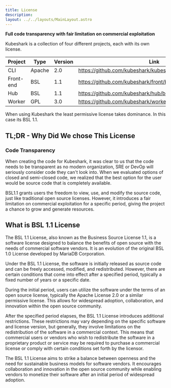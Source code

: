 ```yaml
---
title: License
description: 
layout: ../../layouts/MainLayout.astro
---
```

**Full code transparency with fair limitation on commercial exploitation**

Kubeshark is a collection of four different projects, each with its own license.  

|Project |Type|Version|Link
|---|---|---|---|
|CLI|Apache|2.0|https://github.com/kubeshark/kubeshark/blob/master/LICENSE|   
|Front-end|BSL|1.1|https://github.com/kubeshark/front/blob/master/LICENSE|   
|Hub|BSL|1.1|https://github.com/kubeshark/hub/blob/master/LICENSE|   
|Worker|GPL|3.0|https://github.com/kubeshark/worker/blob/master/LICENSE|  

When using Kubeshark the least permissive license takes dominance. In this case its BSL 1.1.

## TL;DR - Why Did We chose This License

### Code Transparency 

When creating the code for Kubeshark, it was clear to us that the code needs to be transparent as no modern organization, SRE or DevOp will seriously consider code they can't look into. When we evaluated options of closed and semi-closed code, we realized that the best option for the user would be source code that is completely available.

BSL1.1 grants users the freedom to view, use, and modify the source code, just like traditional open source licenses. However, it introduces a fair limitation on commercial exploitation for a specific period, giving the project a chance to grow and generate resources.

## What is BSL 1.1 License

The BSL 1.1 License, also known as the Business Source License 1.1, is a software license designed to balance the benefits of open source with the needs of commercial software vendors. It is an evolution of the original BSL 1.0 License developed by MariaDB Corporation.

Under the BSL 1.1 License, the software is initially released as source code and can be freely accessed, modified, and redistributed. However, there are certain conditions that come into effect after a specified period, typically a fixed number of years or a specific date.

During the initial period, users can utilize the software under the terms of an open source license, typically the Apache License 2.0 or a similar permissive license. This allows for widespread adoption, collaboration, and innovation within the open source community.

After the specified period elapses, the BSL 1.1 License introduces additional restrictions. These restrictions may vary depending on the specific software and license version, but generally, they involve limitations on the redistribution of the software in a commercial context. This means that commercial users or vendors who wish to redistribute the software in a proprietary product or service may be required to purchase a commercial license or comply with certain conditions set forth by the licensor.

The BSL 1.1 License aims to strike a balance between openness and the need for sustainable business models for software vendors. It encourages collaboration and innovation in the open source community while enabling vendors to monetize their software after an initial period of widespread adoption.



